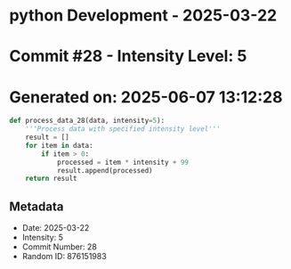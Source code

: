 ﻿# python Development - 2025-03-22
# Commit #28 - Intensity Level: 5
# Generated on: 2025-06-07 13:12:28
```python
def process_data_28(data, intensity=5):
    '''Process data with specified intensity level'''
    result = []
    for item in data:
        if item > 0:
            processed = item * intensity + 99
            result.append(processed)
    return result
```
## Metadata
- Date: 2025-03-22
- Intensity: 5
- Commit Number: 28
- Random ID: 876151983
